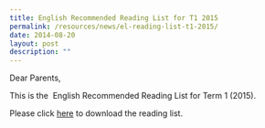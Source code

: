 ```yaml
---
title: English Recommended Reading List for T1 2015
permalink: /resources/news/el-reading-list-t1-2015/
date: 2014-08-20
layout: post
description: ""
---
```

Dear Parents,

This is the  English Recommended Reading List for Term 1 (2015).

Please click [here](https://drive.google.com/file/d/0BzFOyE12hXARWk5FbEZuSm5ZbFE/view?usp=sharing) to download the reading list.